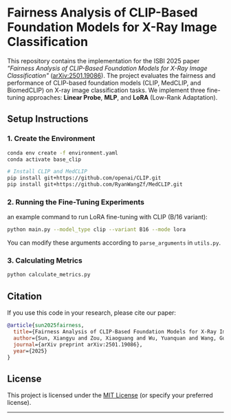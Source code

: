 # Fairness Analysis of CLIP-Based Foundation Models for X-Ray Image Classification

This repository contains the implementation for the ISBI 2025 paper *"Fairness Analysis of CLIP-Based Foundation Models for X-Ray Image Classification"* ([arXiv:2501.19086](https://arxiv.org/abs/2501.19086)). The project evaluates the fairness and performance of CLIP-based foundation models (CLIP, MedCLIP, and BiomedCLIP) on X-ray image classification tasks. We implement three fine-tuning approaches: **Linear Probe**, **MLP**, and **LoRA** (Low-Rank Adaptation).

## Setup Instructions

### 1. Create the Environment

```bash
conda env create -f environment.yaml
conda activate base_clip

# Install CLIP and MedCLIP
pip install git+https://github.com/openai/CLIP.git
pip install git+https://github.com/RyanWangZf/MedCLIP.git
```

### 2. Running the Fine-Tuning Experiments
an example command to run LoRA fine-tuning with CLIP (B/16 variant):

```bash
python main.py --model_type clip --variant B16 --mode lora
```

You can modify these arguments according to `parse_arguments` in `utils.py`.

### 3. Calculating Metrics

```bash
python calculate_metrics.py
```

## Citation
If you use this code in your research, please cite our paper:

```bibtex
@article{sun2025fairness,
  title={Fairness Analysis of CLIP-Based Foundation Models for X-Ray Image Classification},
  author={Sun, Xiangyu and Zou, Xiaoguang and Wu, Yuanquan and Wang, Guotai and Zhang, Shaoting},
  journal={arXiv preprint arXiv:2501.19086},
  year={2025}
}
```


## License
This project is licensed under the [MIT License](LICENSE) (or specify your preferred license).

---
